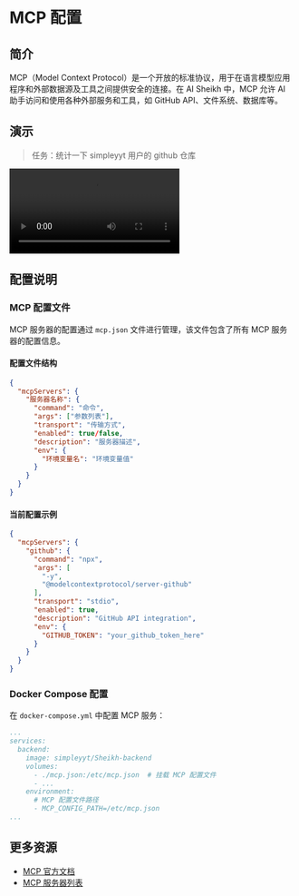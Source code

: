 # MCP 配置

## 简介

MCP（Model Context Protocol）是一个开放的标准协议，用于在语言模型应用程序和外部数据源及工具之间提供安全的连接。在 AI Sheikh 中，MCP 允许 AI 助手访问和使用各种外部服务和工具，如 GitHub API、文件系统、数据库等。

## 演示

> 任务：统计一下 simpleyyt 用户的 github 仓库

![](https://raw.githubusercontent.com/Simpleyyt/picgo-image/master/mcp.mp4 ':include controls width="100%"')

## 配置说明

### MCP 配置文件

MCP 服务器的配置通过 `mcp.json` 文件进行管理，该文件包含了所有 MCP 服务器的配置信息。

#### 配置文件结构

```json
{
  "mcpServers": {
    "服务器名称": {
      "command": "命令",
      "args": ["参数列表"],
      "transport": "传输方式",
      "enabled": true/false,
      "description": "服务器描述",
      "env": {
        "环境变量名": "环境变量值"
      }
    }
  }
}
```

#### 当前配置示例

```json
{
  "mcpServers": {
    "github": {
      "command": "npx",
      "args": [
        "-y",
        "@modelcontextprotocol/server-github"
      ],
      "transport": "stdio",
      "enabled": true,
      "description": "GitHub API integration",
      "env": {
        "GITHUB_TOKEN": "your_github_token_here"
      }
    }
  }
}
```

### Docker Compose 配置

在 `docker-compose.yml` 中配置 MCP 服务：

```yaml
...
services:
  backend:
    image: simpleyyt/Sheikh-backend
    volumes:
      - ./mcp.json:/etc/mcp.json  # 挂载 MCP 配置文件
      - ...
    environment:
      # MCP 配置文件路径
      - MCP_CONFIG_PATH=/etc/mcp.json
...
```

## 更多资源

- [MCP 官方文档](https://modelcontextprotocol.io/)
- [MCP 服务器列表](https://github.com/modelcontextprotocol/servers)